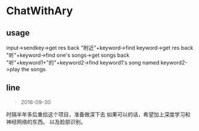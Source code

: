 # ChatWithAry

## usage
input->sendkey->get res back
"附近"+keyword->find keyword->get res back
"听"+keyword->find one's songs->get songs back
"听"+keyword1+"的"+keyword2->find keyword1's song named keyword2->play the songs

## line
> 2016-09-30

时隔半年多后重拾这个项目，准备做深下去
如果可以的话，希望加上深度学习和神经网络的东西。
以及脸部识别。
